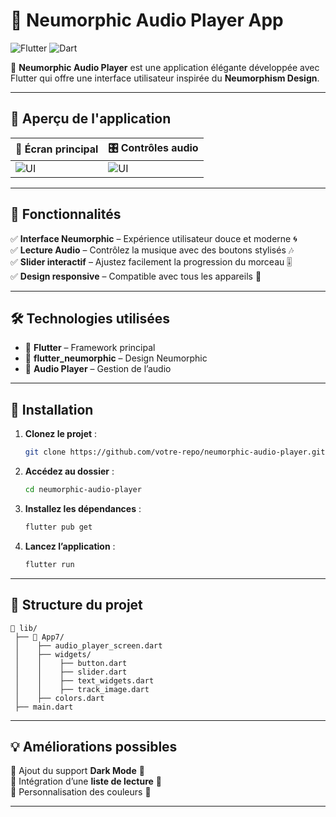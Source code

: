 # 🎵 Neumorphic Audio Player App

![Flutter](https://img.shields.io/badge/Flutter-Framework-blue?style=for-the-badge&logo=flutter) ![Dart](https://img.shields.io/badge/Dart-Language-blue?style=for-the-badge&logo=dart)

🚀 **Neumorphic Audio Player** est une application élégante développée avec Flutter qui offre une interface utilisateur inspirée du **Neumorphism Design**.

---

## 📸 Aperçu de l'application

| 🎼 Écran principal | 🎛️ Contrôles audio |
|-------------------|-------------------|
| ![UI](assets/screenshots/main_screen.png) | ![UI](assets/screenshots/controls.png) |

---

## 🎯 Fonctionnalités

✅ **Interface Neumorphic** – Expérience utilisateur douce et moderne 🌀  
✅ **Lecture Audio** – Contrôlez la musique avec des boutons stylisés 🎶  
✅ **Slider interactif** – Ajustez facilement la progression du morceau 🎚️  
✅ **Design responsive** – Compatible avec tous les appareils 📱  

---

## 🛠️ Technologies utilisées

- 🎯 **Flutter** – Framework principal
- 🎨 **flutter_neumorphic** – Design Neumorphic
- 🎵 **Audio Player** – Gestion de l’audio

---

## 🚀 Installation

1. **Clonez le projet** :
   ```sh
   git clone https://github.com/votre-repo/neumorphic-audio-player.git
   ```
2. **Accédez au dossier** :
   ```sh
   cd neumorphic-audio-player
   ```
3. **Installez les dépendances** :
   ```sh
   flutter pub get
   ```
4. **Lancez l’application** :
   ```sh
   flutter run
   ```

---

## 📂 Structure du projet

```
📂 lib/
 ├── 📂 App7/
 │    ├── audio_player_screen.dart
 │    ├── widgets/
 │    │    ├── button.dart
 │    │    ├── slider.dart
 │    │    ├── text_widgets.dart
 │    │    ├── track_image.dart
 │    ├── colors.dart
 ├── main.dart
```

---

## 💡 Améliorations possibles

🔹 Ajout du support **Dark Mode** 🌙  
🔹 Intégration d’une **liste de lecture** 📜  
🔹 Personnalisation des couleurs 🎨  

---



